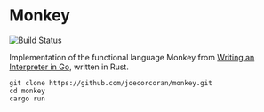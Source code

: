 # Monkey

[![Build Status](https://travis-ci.org/joecorcoran/monkey.svg?branch=master)](https://travis-ci.org/joecorcoran/monkey)

Implementation of the functional language Monkey from [Writing an Interpreter in Go](https://interpreterbook.com/), written in Rust.

```
git clone https://github.com/joecorcoran/monkey.git
cd monkey
cargo run
```
